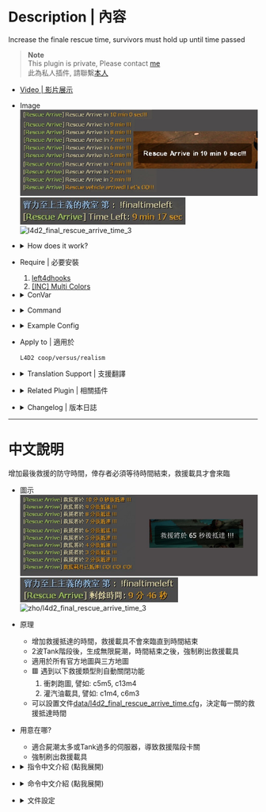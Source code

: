 
# Description | 內容
Increase the finale rescue time, survivors must hold up until time passed

> __Note__ <br/>
This plugin is private, Please contact [me](https://github.com/fbef0102/Game-Private_Plugin#私人插件列表-private-plugins-list)<br/>
此為私人插件, 請聯繫[本人](https://github.com/fbef0102/Game-Private_Plugin#私人插件列表-private-plugins-list)<br/>

* [Video | 影片展示](https://youtube.com/shorts/dEV8-GZUpT4)

* Image
	<br/>![l4d2_final_rescue_arrive_time_1](image/l4d2_final_rescue_arrive_time_1.jpg)
	<br/>![l4d2_final_rescue_arrive_time_2](image/l4d2_final_rescue_arrive_time_2.jpg)
	<br/>![l4d2_final_rescue_arrive_time_3](image/l4d2_final_rescue_arrive_time_3.gif)

* <details><summary>How does it work?</summary>

	* Increase the finale rescue time, survivors must hold up until time passed
	* Rescue vehicle will not arrive until time passed
	* Endless hordes after 2 final tank waves
	* Apply to all official/custom maps
	* 🟥 Auto disable plugin in the following final type.
		1. Gauntlet final, ex: c5m5, c13m4
		2. Scavenge final, ex: c1m4, c6m3
	* You can customize time for each map in file [data/l4d2_final_rescue_arrive_time.cfg](data/l4d2_final_rescue_arrive_time.cfg)
</details>

* Require | 必要安裝
	1. [left4dhooks](https://forums.alliedmods.net/showthread.php?t=321696)
	2. [[INC] Multi Colors](https://github.com/fbef0102/L4D1_2-Plugins/releases/tag/Multi-Colors)

* <details><summary>ConVar</summary>

	* cfg\sourcemod\l4d2_final_rescue_arrive_time.cfg
		```php
		// 0=Plugin off, 1=Plugin on.
		l4d2_final_rescue_arrive_time_enable "1"

		// Default time before rescue vehicle arrived.
		l4d2_final_rescue_arrive_time_default "360"

		// By default, when to start countdown timer, 0=Once Final Starts, 1=First Tank Stage, 2=Second Tank Stage, 3=Third Tank Stage (c7m3_port)
		l4d2_final_rescue_arrive_time_start "0"

		// Display count down hint text when remaining time is below this value
		l4d2_final_rescue_arrive_time_announce_left "90.0"

		// If 1, time pause when tank is on the field
		l4d2_final_rescue_arrive_time_tank_pause "0"
		```
</details>

* <details><summary>Command</summary>
    
   * **Display rescue vehicle arrive time left**
		```php
		sm_finaltimeleft
		sm_finaltime
		```
</details>

* <details><summary>Example Config</summary>

	* [data/l4d2_final_rescue_arrive_time.cfg](data/l4d2_final_rescue_arrive_time.cfg)
		```php
		"l4d2_final_rescue_arrive_time"
		{
			"c1m4_atrium" // Map name
			{
				"time"		"0" // Scavenge Final, 0=Turn off the plugin in this map
			}
			"c2m5_concert" // Map name
			{
				"time"      "600" // set rescue arrive time (seconds)
				"start"		"0"	// When to countdown timer, 0=Once Final Starts, 1=First Tank Stage, 2=Second Tank Stage
			}
			"c7m3_port"
			{
				"time"		"200"
				"start"		"3"	// When to countdown timer, 0=Once Final Starts, 1=First Tank Stage, 2=Second Tank Stage, 3=Third Tank Stage
			} 
		}
		```
</details>

* Apply to | 適用於
    ```
    L4D2 coop/versus/realism
    ```

* <details><summary>Translation Support | 支援翻譯</summary>

	```
	English
	繁體中文
	简体中文
	```
</details>

* <details><summary>Related Plugin | 相關插件</summary>

	1. [l4d_rescue_vehicle_leave_timer](https://github.com/fbef0102/L4D1_2-Plugins/tree/master/l4d_rescue_vehicle_leave_timer): When rescue vehicle arrived and a timer will display how many time left before vehicle leaving. If a player is not on rescue vehicle or zone, slay him
    	> 救援來臨之後，未在時間內上救援載具逃亡的玩家將處死
</details>

* <details><summary>Changelog | 版本日誌</summary>

    * v1.2 (2024-3-11)
		* Fixed standard final custom map not working

    * v1.1 (2024-2-12)
		* Fixed sometimes not working

    * v1.0 (2024-1-21)
        * Initial Release
</details>

- - - -
# 中文說明
增加最後救援的防守時間，倖存者必須等待時間結束，救援載具才會來臨

* 圖示
	<br/>![zho/l4d2_final_rescue_arrive_time_1](image/zho/l4d2_final_rescue_arrive_time_1.jpg)
	<br/>![zho/l4d2_final_rescue_arrive_time_2](image/zho/l4d2_final_rescue_arrive_time_2.jpg)
	<br/>![zho/l4d2_final_rescue_arrive_time_3](image/zho/l4d2_final_rescue_arrive_time_3.gif)

* 原理
	* 增加救援抵達的時間，救援載具不會來臨直到時間結束
	* 2波Tank階段後，生成無限屍潮，時間結束之後，強制刷出救援載具
	* 適用於所有官方地圖與三方地圖
	* 🟥 遇到以下救援類型則自動關閉功能
		1. 衝刺跑圖, 譬如: c5m5, c13m4
		2. 灌汽油載具, 譬如: c1m4, c6m3
	* 可以設置文件[data/l4d2_final_rescue_arrive_time.cfg](data/l4d2_final_rescue_arrive_time.cfg)，決定每一關的救援抵達時間

* 用意在哪?
	* 適合屍潮太多或Tank過多的伺服器，導致救援階段卡關
	* 強制刷出救援載具

* <details><summary>指令中文介紹 (點我展開)</summary>

	* cfg\sourcemod\l4d2_final_rescue_arrive_time.cfg
		```php
		// 0=關閉插件, 1=啟動插件
		l4d2_final_rescue_arrive_time_enable "1"

		// 救援載具抵達時間 (預設)
		l4d2_final_rescue_arrive_time_default "360"

		// 救援載具抵達時間何時開始倒數計時, 0=救援開始時, 1=第一波Tank階段, 2=第二波Tank階段, 3=第三波Tank階段, 譬如c7m3_port
		l4d2_final_rescue_arrive_time_start "0"

		// 剩餘90秒時，開始顯示倒數
		l4d2_final_rescue_arrive_time_announce_left "90.0"

		// 為1時，Tank在場上時，倒數時間暫停
		l4d2_final_rescue_arrive_time_tank_pause "0"
		```
</details>

* <details><summary>命令中文介紹 (點我展開)</summary>
    
   * **查看救援抵達剩餘時間**
		```php
		sm_finaltimeleft
		sm_finaltime
		```
</details>

* <details><summary>文件設定</summary>

	* 設定文件[data/l4d2_final_rescue_arrive_time.cfg](data/l4d2_final_rescue_arrive_time.cfg)，決定每一關的救援抵達時間
		```php
		"l4d2_final_rescue_arrive_time"
		{
			"c1m4_atrium" // 地圖名
			{
				"time"		"0" // 灌汽油載具, 0=關閉此插件
			}
			"c2m5_concert" // 地圖名
			{
				"time"      "600" // 設置救援抵達的時間 (秒數)
				"start"		"0"	// 何時開始倒數計時, 0=救援開始時, 1=第一波Tank階段, 2=第二波Tank階段, 3=第三波Tank階段
			}
			"c7m3_port"
			{
				"time"		"200"
				"start"		"3"	// 何時開始倒數計時, 0=救援開始時, 1=第一波Tank階段, 2=第二波Tank階段, 3=第三波Tank階段
			} 
		}
		```
</details>